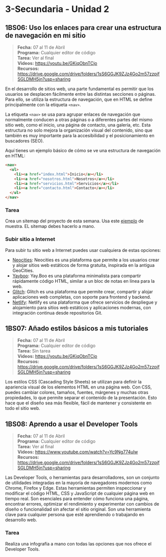 # 3-Secundaria - Unidad 2

## 1BS06: Uso los enlaces para crear una estructura de navegación en mi sitio

> <i class="bi bi-calendar"></i> **Fecha:** 07 al 11 de Abril<br><i class="bi bi-laptop"></i> **Programa:** Cualquier editor de código <br><i class="bi bi-clipboard-check"></i> **Tarea:** Ver al final<br><i class="bi bi-youtube txt-red"></i> **Videos:** https://youtu.be/GKiqObnTCjo<br> <i class="bi bi-backpack"></i> **Recursos:** https://drive.google.com/drive/folders/1sS6GGJK9ZJz4Go2m57zzpjfSGLDMH5jn?usp=sharing

En el desarrollo de sitios web, una parte fundamental es permitir que los usuarios se desplacen fácilmente entre las distintas secciones o páginas. Para ello, se utiliza la estructura de navegación, que en HTML se define principalmente con la etiqueta `<nav>`.

La etiqueta `<nav>` se usa para agrupar enlaces de navegación que normalmente conducen a otras páginas o a diferentes partes del mismo sitio web, como el inicio, una página de contacto, una galería, etc. Esta estructura no solo mejora la organización visual del contenido, sino que también es muy importante para la accesibilidad y el posicionamiento en buscadores (SEO).

Aquí tienes un ejemplo básico de cómo se ve una estructura de navegación en HTML:

```html
<nav>
  <ul>
    <li><a href="index.html">Inicio</a></li>
    <li><a href="nosotros.html">Nosotros</a></li>
    <li><a href="servicios.html">Servicios</a></li>
    <li><a href="contacto.html">Contacto</a></li>
  </ul>
</nav>
```
### Tarea

Crea un sitemap del proyecto de esta semana. Usa este [ejemplo](https://www.hostinger.com/es/tutoriales/wp-content/uploads/sites/7/2024/05/Sitemap-visual-Hostinger.png) de muestra. EL sitemap debes hacerlo a mano.

### Subir sitio a Internet

Para subir tu sitio web a Internet puedes usar cualquiera de estas opciones:

- [Neocities](https://neocities.org/): Neocities es una plataforma que permite a los usuarios crear y alojar sitios web estáticos de forma gratuita, inspirada en la antigua GeoCities.
- [Yayboo](https://yay.boo/): Yay.Boo es una plataforma minimalista para compartir rápidamente código HTML, similar a un bloc de notas en línea para la web.
- [Glitch](https://glitch.com/): Glitch es una plataforma que permite crear, compartir y alojar aplicaciones web completas, con soporte para frontend y backend.
- [Netlify](https://www.netlify.com/): Netlify es una plataforma que ofrece servicios de despliegue y alojamiento para sitios web estáticos y aplicaciones modernas, con integración continua desde repositorios Git.

<div class="currentTheme">

## 1BS07: Añado estilos básicos a mis tutoriales

> <i class="bi bi-calendar"></i> **Fecha:** 07 al 11 de Abril<br><i class="bi bi-laptop"></i> **Programa:** Cualquier editor de código <br><i class="bi bi-clipboard-check"></i> **Tarea:** Sin tarea<br><i class="bi bi-youtube txt-red"></i> **Videos:** https://youtu.be/GKiqObnTCjo<br> <i class="bi bi-backpack"></i> **Recursos:** https://drive.google.com/drive/folders/1sS6GGJK9ZJz4Go2m57zzpjfSGLDMH5jn?usp=sharing

Los estilos CSS (Cascading Style Sheets) se utilizan para definir la apariencia visual de los elementos HTML en una página web. Con CSS, puedes cambiar colores, tamaños, fuentes, márgenes y muchas otras propiedades, lo que permite separar el contenido de la presentación. Esto hace que el diseño sea más flexible, fácil de mantener y consistente en todo el sitio web.

</div>

## 1BS08: Aprendo a usar el Developer Tools

> <i class="bi bi-calendar"></i> **Fecha:** 07 al 11 de Abril<br><i class="bi bi-laptop"></i> **Programa:** Cualquier editor de código <br><i class="bi bi-clipboard-check"></i> **Tarea:** Ver al final<br><i class="bi bi-youtube txt-red"></i> **Videos:** https://www.youtube.com/watch?v=Yc9Ng774ulw<br> <i class="bi bi-backpack"></i> **Recursos:** https://drive.google.com/drive/folders/1sS6GGJK9ZJz4Go2m57zzpjfSGLDMH5jn?usp=sharing

Las Developer Tools, o herramientas para desarrolladores, son un conjunto de utilidades integradas en la mayoría de navegadores modernos como Chrome, Firefox y Edge. Estas herramientas permiten inspeccionar y modificar el código HTML, CSS y JavaScript de cualquier página web en tiempo real. Son esenciales para entender cómo funciona una página, encontrar errores, optimizar el rendimiento y experimentar con cambios de diseño o funcionalidad sin afectar el sitio original. Son una herramienta clave para cualquier persona que esté aprendiendo o trabajando en desarrollo web.

### Tarea

Realiza una infografía a mano con todas las opciones que nos ofrece el Developer Tools.
